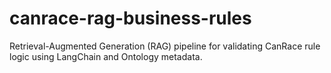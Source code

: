 # canrace-rag-business-rules
Retrieval-Augmented Generation (RAG) pipeline for validating CanRace rule logic using LangChain and Ontology metadata.
